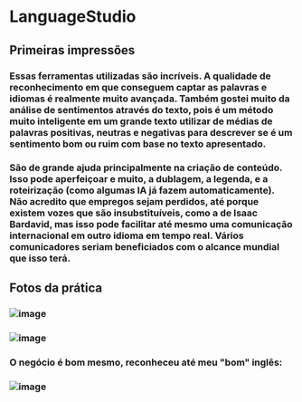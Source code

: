# LanguageStudio
## Primeiras impressões
### Essas ferramentas utilizadas são incríveis. A qualidade de reconhecimento em que conseguem captar as palavras e idiomas é realmente muito avançada. Também gostei muito da análise de sentimentos através do texto, pois é um método muito inteligente em um grande texto utilizar de médias de palavras positivas, neutras e negativas para descrever se é um sentimento bom ou ruim com base no texto apresentado.
### São de grande ajuda principalmente na criação de conteúdo. Isso pode aperfeiçoar e muito, a dublagem, a legenda, e a roteirização (como algumas IA já fazem automaticamente). Não acredito que empregos sejam perdidos, até porque existem vozes que são insubstituíveis, como a de Isaac Bardavid, mas isso pode facilitar até mesmo uma comunicação internacional em outro idioma em tempo real. Vários comunicadores seriam beneficiados com o alcance mundial que isso terá.

## Fotos da prática
### ![image](https://github.com/Huguinhu/LanguageStudio/assets/144286137/6656ac92-b091-495f-871a-eae217fc27c7)
### ![image](https://github.com/Huguinhu/LanguageStudio/assets/144286137/b134c062-6c1e-413f-9bde-3e9342dd9eae)
### O negócio é bom mesmo, reconheceu até meu "bom" inglês:
### ![image](https://github.com/Huguinhu/LanguageStudio/assets/144286137/7b67c76c-716f-4654-951c-9d742b17209f)


